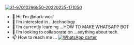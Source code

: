 <a href="https://ibb.co/9rKT44W"><img src="https://i.ibb.co/9rKT44W/31-97010286850-20220225-171050.jpg" alt="31-97010286850-20220225-171050" border="0"></a>


- 👋 Hi, I’m @dark-worf
- 👀 I’m interested in ...technology
- 🌱 I’m currently learning ...HOW TO MAKE WHATSAPP BOT
- 💞️ I’m looking to collaborate on ...anything about tech. 
- 📫 How to reach me ... [![WhatsApp carter](https://img.shields.io/badge/WhatsApp-25D366?style=for-the-badge&logo=whatsapp&logoColor=white)](https://wa.me/265994894966) 

<!---
dark-worf/dark-worf is a ✨ special ✨ repository because its `README.md` (this file) appears on your GitHub profile.
You can click the Preview link to take a look at your changes.
--->
